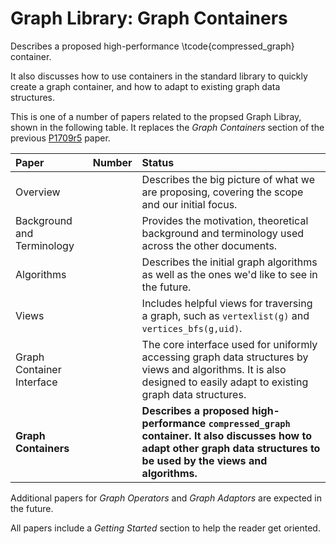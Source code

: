 # Graph Library: Graph Containers
Describes a proposed high-performance \tcode{compressed_graph} container.

It also discusses how to use containers in the standard library to quickly create a graph container, and how 
to adapt to existing graph data structures.

This is one of a number of papers related to the propsed Graph Libray, shown in the following table.
It replaces the *Graph Containers* section of the previous [P1709r5](http:://wg21.link/P1709r5) paper.


| Paper                           | Number | Status                                                                          | 
| :-------------------------------| :----- | :-------------------------------------------------------------------------------|
| Overview                        |        | Describes the big picture of what we are proposing, covering the scope and our initial focus.         |
| Background and Terminology      |        | Provides the motivation, theoretical background and terminology used across the other documents.      |
| Algorithms                      |        | Describes the initial graph algorithms as well as the ones we'd like to see in the future.            |
| Views                           |        | Includes helpful views for traversing a graph, such as `vertexlist(g)` and `vertices_bfs(g,uid)`.     |
| Graph Container Interface       |        | The core interface used for uniformly accessing graph data structures by views and algorithms. It is also designed to easily adapt to existing graph data structures. |
| **Graph Containers**            |        | **Describes a proposed high-performance `compressed_graph` container. It also discusses how to adapt other graph data structures to be used by the views and algorithms.** |

Additional papers for *Graph Operators* and *Graph Adaptors* are expected in the future.

All papers include a *Getting Started* section to help the reader get oriented.
